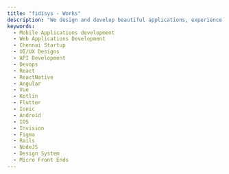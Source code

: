 ```yaml
---
title: "fidisys - Works"
description: "We design and develop beautiful applications, experience and brands that breaks the barriers of time and burn into the memories of customers love."
keywords:
  - Mobile Applications development
  - Web Applications Development
  - Chennai Startup
  - UI/UX Designs
  - API Development
  - Devops
  - React
  - ReactNative
  - Angular
  - Vue
  - Kotlin
  - Flutter
  - Ionic
  - Android
  - IOS
  - Invision
  - Figma
  - Rails
  - NodeJS
  - Design System
  - Micro Front Ends
---
```

